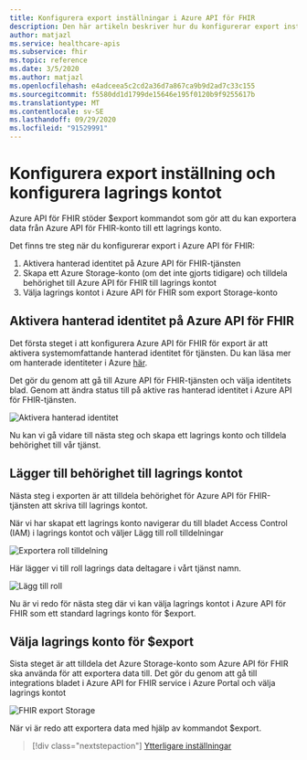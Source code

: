 ```yaml
---
title: Konfigurera export inställningar i Azure API för FHIR
description: Den här artikeln beskriver hur du konfigurerar export inställningar i Azure API för FHIR
author: matjazl
ms.service: healthcare-apis
ms.subservice: fhir
ms.topic: reference
ms.date: 3/5/2020
ms.author: matjazl
ms.openlocfilehash: e4adceea5c2cd2a36d7a867ca9b9d2ad7c33c155
ms.sourcegitcommit: f5580dd1d1799de15646e195f0120b9f9255617b
ms.translationtype: MT
ms.contentlocale: sv-SE
ms.lasthandoff: 09/29/2020
ms.locfileid: "91529991"
---
```

# <a name="configure-export-setting-and-set-up-the-storage-account"></a>Konfigurera export inställning och konfigurera lagrings kontot

Azure API för FHIR stöder $export kommandot som gör att du kan exportera data från Azure API för FHIR-konto till ett lagrings konto.

Det finns tre steg när du konfigurerar export i Azure API för FHIR:

1. Aktivera hanterad identitet på Azure API för FHIR-tjänsten
2. Skapa ett Azure Storage-konto (om det inte gjorts tidigare) och tilldela behörighet till Azure API för FHIR till lagrings kontot
3. Välja lagrings kontot i Azure API för FHIR som export Storage-konto

## <a name="enabling-managed-identity-on-azure-api-for-fhir"></a>Aktivera hanterad identitet på Azure API för FHIR

Det första steget i att konfigurera Azure API för FHIR för export är att aktivera systemomfattande hanterad identitet för tjänsten. Du kan läsa mer om hanterade identiteter i Azure [här](../active-directory/managed-identities-azure-resources/overview.md).

Det gör du genom att gå till Azure API för FHIR-tjänsten och välja identitets blad. Genom att ändra status till på aktive ras hanterad identitet i Azure API för FHIR-tjänsten.

![Aktivera hanterad identitet](media/export-data/fhir-mi-enabled.png)

Nu kan vi gå vidare till nästa steg och skapa ett lagrings konto och tilldela behörighet till vår tjänst.

## <a name="adding-permission-to-storage-account"></a>Lägger till behörighet till lagrings kontot

Nästa steg i exporten är att tilldela behörighet för Azure API för FHIR-tjänsten att skriva till lagrings kontot.

När vi har skapat ett lagrings konto navigerar du till bladet Access Control (IAM) i lagrings kontot och väljer Lägg till roll tilldelningar

![Exportera roll tilldelning](media/export-data/fhir-export-role-assignment.png)

Här lägger vi till roll lagrings data deltagare i vårt tjänst namn.

![Lägg till roll](media/export-data/fhir-export-role-add.png)

Nu är vi redo för nästa steg där vi kan välja lagrings kontot i Azure API för FHIR som ett standard lagrings konto för $export.

## <a name="selecting-the-storage-account-for-export"></a>Välja lagrings konto för $export

Sista steget är att tilldela det Azure Storage-konto som Azure API för FHIR ska använda för att exportera data till. Det gör du genom att gå till integrations bladet i Azure API for FHIR service i Azure Portal och välja lagrings kontot

![FHIR export Storage](media/export-data/fhir-export-storage.png)

När vi är redo att exportera data med hjälp av kommandot $export.

>[!div class="nextstepaction"]
>[Ytterligare inställningar](azure-api-for-fhir-additional-settings.md)
